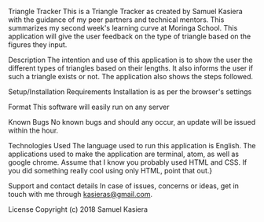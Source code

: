 Triangle Tracker
This is a Triangle Tracker as created by Samuel Kasiera with the guidance of my peer partners and technical mentors. This summarizes my second week's learning curve at Moringa School. This application will give the user feedback on the type of triangle based on the figures they input.

Description
The intention and use of this application is to show the user the different types of triangles based on their lengths. It also informs the user if such a triangle exists or not. The application also shows the steps followed.

Setup/Installation Requirements
Installation is as per the browser's settings

Format
This software will easily run on any server

Known Bugs
No known bugs and should any occur, an update will be issued within the hour.

Technologies Used
The language used to run this application is English. The applications used to make the application are terminal, atom, as well as google chrome. Assume that I know you probably used HTML and CSS. If you did something really cool using only HTML, point that out.}

Support and contact details
In case of issues, concerns or ideas, get in touch with me through kasieras@gmail.com.

License
Copyright (c) 2018 Samuel Kasiera
